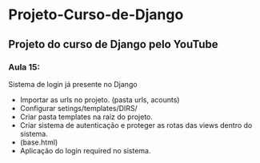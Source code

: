 # Projeto-Curso-de-Django
## Projeto do curso de Django pelo YouTube

### Aula 15:

Sistema de login já presente no Django
- Importar as urls no projeto. (pasta urls, acounts)
- Configurar setings/templates/DIRS/
- Criar pasta templates na raiz do projeto.
- Criar sistema de autenticação e proteger as rotas das views dentro do sistema.
- (base.html) 
- Aplicação do login required no sistema.
